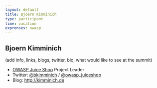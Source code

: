 ```yaml
---
layout: default
title: Bjoern Kimminich
type: participant
time: vacation
exprenses: owasp
---
```


## Bjoern Kimminich

(add info, links, blogs, twitter, bio, what would like to see at the summit)

* [OWASP Juice Shop](https://www.owasp.org/index.php/OWASP_Juice_Shop_Project) Project Leader
* Twitter: [@bkimminich](https://twitter.com/bkimminich) / [@owasp_juiceshop](https://twitter.com/owasp_juiceshop)
* Blog: <http://kimminich.de>
